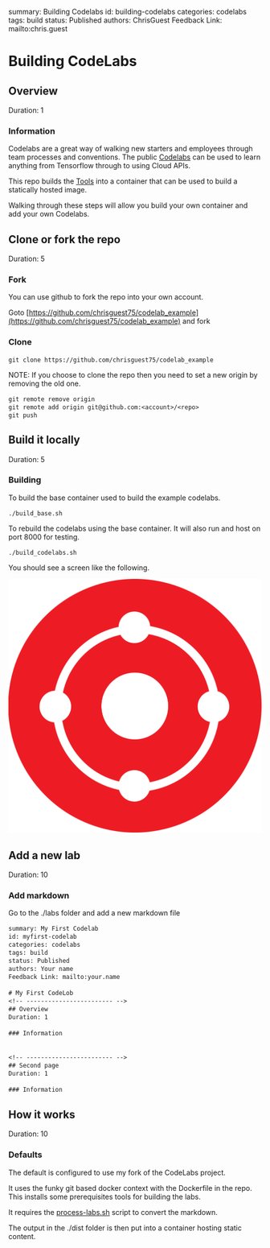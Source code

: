 summary: Building Codelabs
id: building-codelabs
categories: codelabs
tags: build 
status: Published 
authors: ChrisGuest
Feedback Link: mailto:chris.guest
<!-- copied from  -->



# Building CodeLabs
<!-- ------------------------ -->
## Overview 
Duration: 1

### Information  
Codelabs are a great way of walking new starters and employees through team processes and conventions.
The public [Codelabs](https://codelabs.developers.google.com/) can be used to learn anything from Tensorflow through to using Cloud APIs.

This repo builds the [Tools](https://github.com/googlecodelabs/tools) into a container that can be used to build a statically hosted image.  

Walking through these steps will allow you build your own container and add your own Codelabs.

<!-- ------------------------ -->
## Clone or fork the repo 
Duration: 5

### Fork
You can use github to fork the repo into your own account.  

Goto [https://github.com/chrisguest75/codelab_example](https://github.com/chrisguest75/codelab_example) and fork  

### Clone
```
git clone https://github.com/chrisguest75/codelab_example
```

NOTE: If you choose to clone the repo then you need to set a new origin by removing the old one.  
```
git remote remove origin     
git remote add origin git@github.com:<account>/<repo> 
git push
```

<!-- ------------------------ -->
## Build it locally
Duration: 5

### Building
To build the base container used to build the example codelabs. 

```
./build_base.sh
```

To rebuild the codelabs using the base container.  It will also run and host on port 8000 for testing.

```
./build_codelabs.sh
```

You should see a screen like the following.

![Codelabs](./assets/core_platform.png)


<!-- ------------------------ -->
## Add a new lab
Duration: 10

### Add markdown
Go to the ./labs folder and add a new markdown file

```
summary: My First Codelab
id: myfirst-codelab
categories: codelabs
tags: build 
status: Published 
authors: Your name
Feedback Link: mailto:your.name

# My First CodeLob
<!-- ------------------------ -->
## Overview 
Duration: 1

### Information  


<!-- ------------------------ -->
## Second page
Duration: 1

### Information  

```


<!-- ------------------------ -->
## How it works
Duration: 10

### Defaults
The default is configured to use my fork of the CodeLabs project.

It uses the funky git based docker context with the Dockerfile in the repo.  
This installs some prerequisites tools for building the labs.  

It requires the [process-labs.sh](labs/process-labs.sh) script to convert the markdown.  

The output in the ./dist folder is then put into a container hosting static content.

